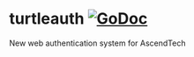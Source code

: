 # turtleauth [![GoDoc](https://godoc.org/github.com/AscendTech4H/turtleauth/client?status.svg)](https://godoc.org/github.com/AscendTech4H/turtleauth/client)
New web authentication system for AscendTech
